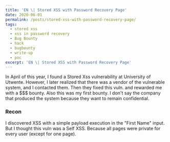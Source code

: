 ```yaml
---
title: 'EN \| Stored XSS with Password Recovery Page'
date: 2020-06-01
permalink: /posts/stored-xss-with-password-recovery-page/
tags:
  - stored xss
  - xss in password recovery
  - Bug Bounty
  - hack
  - bugbounty
  - write-up
  - poc
excerpt: 'EN \| Stored XSS with Password Recovery Page'
---
```


In April of this year, I found a Stored Xss vulnerability at University of Utwente. However, I later realized that there was a vendor of
the vulnerable system, and I contacted them. Then they fixed this vuln. and rewarded me with a $$$ bounty. Also this was my first bounty.
I don't say the company that produced the system because they want to remain confidential.

### Recon
I discovered XSS with a simple payload execution in the "First Name" input. But I thought this vuln was a Self XSS.
Because all pages were private for every user (except for one page).
